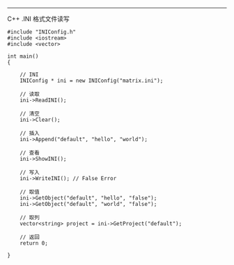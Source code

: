 ------------
C++ .INI 格式文件读写

	#include "INIConfig.h"
	#include <iostream>
	#include <vector>

	int main()
	{

	    // INI
	    INIConfig * ini = new INIConfig("matrix.ini");

	    // 读取
	    ini->ReadINI();

	    // 清空
	    ini->Clear();

	    // 插入
	    ini->Append("default", "hello", "world");

	    // 查看
	    ini->ShowINI();

	    // 写入
	    ini->WriteINI(); // False Error

	    // 取值
	    ini->GetObject("default", "hello", "false");
	    ini->GetObject("default", "world", "false");

	    // 取列
	    vector<string> project = ini->GetProject("default");

	    // 返回
	    return 0;

	}

